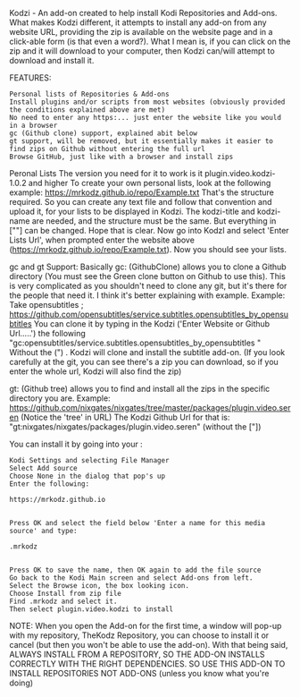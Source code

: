 Kodzi - An add-on created to help install Kodi Repositories and Add-ons. What makes Kodzi different, it attempts to install any add-on from any website URL, providing the zip is available on the website page and in a click-able form (is that even a word?). What I mean is, if you can click on the zip and it will download to your computer, then Kodzi can/will attempt to download and install it.

FEATURES:

    Personal lists of Repositories & Add-ons
    Install plugins and/or scripts from most websites (obviously provided the conditions explained above are met)
    No need to enter any https:... just enter the website like you would in a browser
    gc (Github clone) support, explained abit below
    gt support, will be removed, but it essentially makes it easier to find zips on Github without entering the full url
    Browse GitHub, just like with a browser and install zips


Peronal Lists
The version you need for it to work is it plugin.video.kodzi-1.0.2 and higher
To create your own personal lists, look at the following example:
https://mrkodz.github.io/repo/Example.txt
That's  the structure required. So you can create any text file and follow that convention and upload it, for your lists to be displayed in Kodzi. The kodzi-title and  kodzi-name are needed, and the structure must be the same. But  everything in [""] can be changed. Hope that is clear.
Now go into KodzI and select 'Enter Lists Url', when prompted enter the website above (https://mrkodz.github.io/repo/Example.txt). Now you should see your lists.

gc and gt Support:
Basically gc: (GithubClone) allows you to clone a Github directory (You must see the Green clone button on Github to use this). This is very complicated as you shouldn't need to clone any git, but it's there for the people that need it. I think it's better explaining with example.
Example: Take opensubtitles ; https://github.com/opensubtitles/service.subtitles.opensubtitles_by_opensubtitles
You can clone it by typing in the Kodzi ('Enter Website or Github Url.....') the following
"gc:opensubtitles/service.subtitles.opensubtitles_by_opensubtitles "
Without the (") . Kodzi will clone and install the subtitle add-on. (If you look carefully at the git, you can see there's a zip you can download, so if you enter the whole url, Kodzi will also find the zip)

gt: (Github tree) allows you to find and install all the zips in the specific directory you are.
Example: https://github.com/nixgates/nixgates/tree/master/packages/plugin.video.seren  (Notice the 'tree' in URL)
The Kodzi Github Url for that is: "gt:nixgates/nixgates/packages/plugin.video.seren" (without the ["])


You can install it by going into your :

    Kodi Settings and selecting File Manager
    Select Add source
    Choose None in the dialog that pop's up
    Enter the following:

    https://mrkodz.github.io


    Press OK and select the field below 'Enter a name for this media source' and type:

    .mrkodz


    Press OK to save the name, then OK again to add the file source
    Go back to the Kodi Main screen and select Add-ons from left.
    Select the Browse icon, the box looking icon.
    Choose Install from zip file
    Find .mrkodz and select it.
    Then select plugin.video.kodzi to install


NOTE: When you open the Add-on for the first time, a window will pop-up with my repository, TheKodz Repository, you can choose to install it or cancel (but then you won't be able to use the add-on). With that being said,
ALWAYS INSTALL FROM A REPOSITORY, SO THE ADD-ON INSTALLS CORRECTLY WITH THE RIGHT DEPENDENCIES. SO USE THIS ADD-ON TO INSTALL REPOSITORIES NOT ADD-ONS (unless you know what you're doing)
